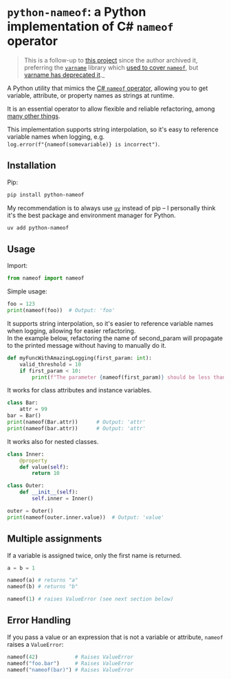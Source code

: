 # `python-nameof`: a Python implementation of C# `nameof` operator

> This is a follow-up to [this project](https://github.com/alexmojaki/nameof) since the author archived it, preferring the [`varname`](https://github.com/pwwang/python-varname) library which [used to cover `nameof`](https://github.com/pwwang/python-varname/issues/117), but [varname has deprecated it](https://github.com/pwwang/python-varname/commit/1a342b3dc54f0363deb26a80dcdf608341a9594c#diff-dc2f15ddf68ad966f2e3d02f7f4e307cf691fed747df8087c10c3861e2bbc031)._

A Python utility that mimics the [C# `nameof` operator](https://learn.microsoft.com/en-us/dotnet/csharp/language-reference/operators/nameof?redirectedfrom=MSDN), allowing you to get variable, attribute, or property names as strings at runtime.

It is an essential operator to allow flexible and reliable refactoring, among [many other things](https://stackoverflow.com/q/31695900/3873799).

This implementation supports string interpolation, so it's easy to reference variable names when logging, e.g.  
`log.error(f"{nameof(somevariable)} is incorrect")`.

## Installation

Pip:

```bash
pip install python-nameof
```

My recommendation is to always use [`uv`](https://docs.astral.sh/uv/) instead of pip – I personally think it's the best package and environment manager for Python.

```bash
uv add python-nameof
```

## Usage

Import:
```python
from nameof import nameof
```

Simple usage:

```python
foo = 123
print(nameof(foo))  # Output: 'foo'
```

It supports string interpolation, so it's easier to reference variable names when logging,
allowing for easier refactoring.  
In the example below, refactoring the name of second_param will propagate to the printed message without having to manually do it.

```python
def myFuncWithAmazingLogging(first_param: int):
    valid_threshold = 10
    if first_param < 10:
        print(f"The parameter {nameof(first_param)} should be less than {valid_threshold}")
```

It works for class attributes and instance variables.

```python
class Bar:
    attr = 99
bar = Bar()
print(nameof(Bar.attr))      # Output: 'attr'
print(nameof(bar.attr))      # Output: 'attr'
```

It works also for nested classes.

```python
class Inner:
    @property
    def value(self):
        return 10

class Outer:
    def __init__(self):
        self.inner = Inner()

outer = Outer()
print(nameof(outer.inner.value))  # Output: 'value'
```

## Multiple assignments

If a variable is assigned twice, only the first name is returned.

```python
a = b = 1

nameof(a) # returns "a"
nameof(b) # returns "b"

nameof(1) # raises ValueError (see next section below)
```

## Error Handling

If you pass a value or an expression that is not a variable or attribute, `nameof` raises a `ValueError`:

```python
nameof(42)            # Raises ValueError
nameof("foo.bar")     # Raises ValueError
nameof("nameof(bar)") # Raises ValueError
```
